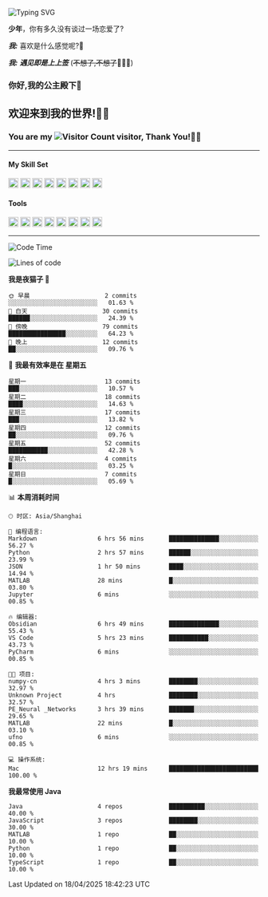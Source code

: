 <!-- **wql521/wql521** is a ✨ _special_ ✨ repository because its `README.md` (this file) appears on your GitHub profile. -->


![Typing SVG](https://readme-typing-svg.demolab.com?font=Fira+Code&weight=700&size=31&pause=1000&width=500&height=55&lines=Hi+there%2C+I%E2%80%98m+%E5%B0%98%E4%B8%96%E7%83%9F%E9%9B%A8%E5%AE%A2+!+%F0%9F%AB%B6%F0%9F%8F%BB;%E4%BD%A0%E5%A5%BD%2C+%E6%88%91%E6%98%AF+%E5%B0%98%E4%B8%96%E7%83%9F%E9%9B%A8%E5%AE%A2+!+%F0%9F%AB%B6%F0%9F%8F%BB)

  **少年**，你有多久没有谈过一场恋爱了?
    
  ***我:*** 喜欢是什么感觉呢?🤔
 
  ***我:*** ***遇见即是上上签*** (~~不想了,不想了~~🤦🏻‍♂️)
  ### 你好,我的公主殿下👑
## **欢迎来到我的世界!🥳🥳**

### You are my ![Visitor Count](https://profile-counter.glitch.me/wql521/count.svg) visitor, Thank You!🎉🎉
---

#### My Skill Set
<!-- languages:start -->
<!-- prettier-ignore-start -->
<!-- markdownlint-disable -->
<code><img height="20" src="http://simpleicons.p2hp.com/icons/java.svg" alt="java" /></code>
<code><img height="20" src="https://cdn.simpleicons.org/swift" alt="swift" /></code>
<code><img height="20" src="https://cdn.simpleicons.org/cplusplus" alt="cplusplus" /></code>
<code><img height="20" src="https://cdn.simpleicons.org/python" alt="python" /></code>
<code><img height="20" src="https://cdn.simpleicons.org/mysql" alt="mysql" /></code>
<code><img height="20" src="https://cdn.simpleicons.org/javascript" alt="javascript" /></code>
<code><img height="20" src="https://cdn.simpleicons.org/css3" alt="css3" /></code>
<code><img height="20" src="https://cdn.simpleicons.org/html5" alt="html5" /></code>
<!-- markdownlint-restore -->
<!-- prettier-ignore-end -->

<!-- languages:end -->

#### Tools

<!-- tools:start -->
<!-- prettier-ignore-start -->
<!-- markdownlint-disable -->
<code><img height="20" src="https://cdn.simpleicons.org/intellijidea" alt="intellijidea" /></code>
<code><img height="20" src="https://cdn.simpleicons.org/xcode" alt="xcode" /></code>
<code><img height="20" src="https://cdn.simpleicons.org/pycharm" alt="pycharm" /></code>
<code><img height="20" src="https://cdn.simpleicons.org/latex" alt="latex" /></code>
<code><img height="20" src="https://cdn.simpleicons.org/androidstudio" alt="androidstudio" /></code>
<code><img height="20" src="https://cdn.simpleicons.org/vuedotjs" alt="vuedotjs" /></code>
<code><img height="20" src="https://cdn.simpleicons.org/macos" alt="macos" /></code>
<code><img height="20" src="https://cdn.simpleicons.org/git" alt="git" /></code>
<!-- markdownlint-restore -->
<!-- prettier-ignore-end -->

<!-- tools:end -->

___



<!--START_SECTION:waka-->
![Code Time](http://img.shields.io/badge/Code%20Time-165%20hrs%2046%20mins-blue)

![Lines of code](https://img.shields.io/badge/%E4%BB%8E%E3%80%8CHello%20World%E3%80%8D%E8%B5%B7%E6%88%91%E5%B7%B2%E7%BB%8F%E5%86%99%E4%BA%86-10.5%20thousand%20%E8%A1%8C%E4%BB%A3%E7%A0%81-blue)

**我是夜猫子 🦉** 

```text
🌞 早晨                     2 commits           ░░░░░░░░░░░░░░░░░░░░░░░░░   01.63 % 
🌆 白天                     30 commits          ██████░░░░░░░░░░░░░░░░░░░   24.39 % 
🌃 傍晚                     79 commits          ████████████████░░░░░░░░░   64.23 % 
🌙 晚上                     12 commits          ██░░░░░░░░░░░░░░░░░░░░░░░   09.76 % 
```
📅 **我最有效率是在 星期五** 

```text
星期一                      13 commits          ███░░░░░░░░░░░░░░░░░░░░░░   10.57 % 
星期二                      18 commits          ████░░░░░░░░░░░░░░░░░░░░░   14.63 % 
星期三                      17 commits          ███░░░░░░░░░░░░░░░░░░░░░░   13.82 % 
星期四                      12 commits          ██░░░░░░░░░░░░░░░░░░░░░░░   09.76 % 
星期五                      52 commits          ███████████░░░░░░░░░░░░░░   42.28 % 
星期六                      4 commits           █░░░░░░░░░░░░░░░░░░░░░░░░   03.25 % 
星期日                      7 commits           █░░░░░░░░░░░░░░░░░░░░░░░░   05.69 % 
```


📊 **本周消耗时间** 

```text
🕑︎ 时区: Asia/Shanghai

💬 编程语言: 
Markdown                 6 hrs 56 mins       ██████████████░░░░░░░░░░░   56.27 % 
Python                   2 hrs 57 mins       ██████░░░░░░░░░░░░░░░░░░░   23.99 % 
JSON                     1 hr 50 mins        ████░░░░░░░░░░░░░░░░░░░░░   14.94 % 
MATLAB                   28 mins             █░░░░░░░░░░░░░░░░░░░░░░░░   03.80 % 
Jupyter                  6 mins              ░░░░░░░░░░░░░░░░░░░░░░░░░   00.85 % 

🔥 编辑器: 
Obsidian                 6 hrs 49 mins       ██████████████░░░░░░░░░░░   55.43 % 
VS Code                  5 hrs 23 mins       ███████████░░░░░░░░░░░░░░   43.73 % 
PyCharm                  6 mins              ░░░░░░░░░░░░░░░░░░░░░░░░░   00.85 % 

🐱‍💻 项目: 
numpy-cn                 4 hrs 3 mins        ████████░░░░░░░░░░░░░░░░░   32.97 % 
Unknown Project          4 hrs               ████████░░░░░░░░░░░░░░░░░   32.57 % 
PE_Neural _Networks      3 hrs 39 mins       ███████░░░░░░░░░░░░░░░░░░   29.65 % 
MATLAB                   22 mins             █░░░░░░░░░░░░░░░░░░░░░░░░   03.10 % 
ufno                     6 mins              ░░░░░░░░░░░░░░░░░░░░░░░░░   00.85 % 

💻 操作系统: 
Mac                      12 hrs 19 mins      █████████████████████████   100.00 % 
```

**我最常使用 Java** 

```text
Java                     4 repos             ██████████░░░░░░░░░░░░░░░   40.00 % 
JavaScript               3 repos             ████████░░░░░░░░░░░░░░░░░   30.00 % 
MATLAB                   1 repo              ██░░░░░░░░░░░░░░░░░░░░░░░   10.00 % 
Python                   1 repo              ██░░░░░░░░░░░░░░░░░░░░░░░   10.00 % 
TypeScript               1 repo              ██░░░░░░░░░░░░░░░░░░░░░░░   10.00 % 
```




 Last Updated on 18/04/2025 18:42:23 UTC
<!--END_SECTION:waka-->


